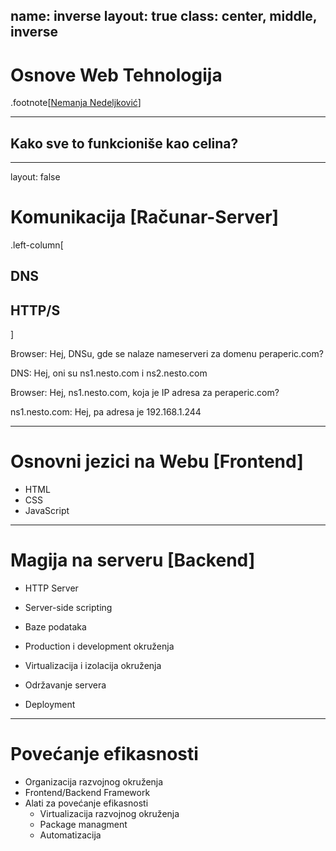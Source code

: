 name: inverse
layout: true
class: center, middle, inverse
---

# Osnove Web Tehnologija

.footnote[[Nemanja Nedeljković](https://nemanjan00.org/)]

---

## Kako sve to funkcioniše kao celina? 

---
layout: false

# Komunikacija [Računar-Server]

.left-column[
  ## DNS
  ## HTTP/S
]

Browser: Hej, DNSu, gde se nalaze nameserveri za domenu peraperic.com? 

DNS: Hej, oni su ns1.nesto.com i ns2.nesto.com

Browser: Hej, ns1.nesto.com, koja je IP adresa za peraperic.com? 

ns1.nesto.com: Hej, pa adresa je 192.168.1.244

---

# Osnovni jezici na Webu [Frontend]

- HTML
- CSS
- JavaScript

---

# Magija na serveru [Backend] 

- HTTP Server
- Server-side scripting
- Baze podataka


- Production i development okruženja
- Virtualizacija i izolacija okruženja


- Održavanje servera
- Deployment

---

# Povećanje efikasnosti

- Organizacija razvojnog okruženja
- Frontend/Backend Framework
- Alati za povećanje efikasnosti
	- Virtualizacija razvojnog okruženja
	- Package managment
	- Automatizacija

